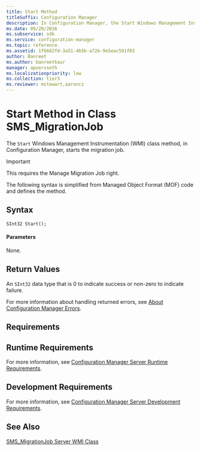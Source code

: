 ```yaml
---
title: Start Method
titleSuffix: Configuration Manager
description: In Configuration Manager, the Start Windows Management Instrumentation class method starts the migration job.
ms.date: 09/20/2016
ms.subservice: sdk
ms.service: configuration-manager
ms.topic: reference
ms.assetid: 1f6682fd-3a51-4b5b-a72b-9e5eac591f03
author: Banreet
ms.author: banreetkaur
manager: apoorvseth
ms.localizationpriority: low
ms.collection: tier3
ms.reviewer: mstewart,aaroncz 
---
```

# Start Method in Class SMS_MigrationJob
The `Start` Windows Management Instrumentation (WMI) class method, in Configuration Manager, starts the migration job.  

> [!IMPORTANT]
>  This requires the Manage Migration Job right.  

 The following syntax is simplified from Managed Object Format (MOF) code and defines the method.  

## Syntax  

```  
SInt32 Start();  
```  

#### Parameters  
 None.  

## Return Values  
 An  `SInt32` data type that is 0 to indicate success or non-zero to indicate failure.  

 For more information about handling returned errors, see [About Configuration Manager Errors](../../../../develop/core/understand/about-configuration-manager-errors.md).  

## Requirements  

## Runtime Requirements  
 For more information, see [Configuration Manager Server Runtime Requirements](../../../../develop/core/reqs/server-runtime-requirements.md).  

## Development Requirements  
 For more information, see [Configuration Manager Server Development Requirements](../../../../develop/core/reqs/server-development-requirements.md).  

## See Also  
 [SMS_MigrationJob Server WMI Class](../../../../develop/reference/core/migration/sms_migrationjob-server-wmi-class.md)
